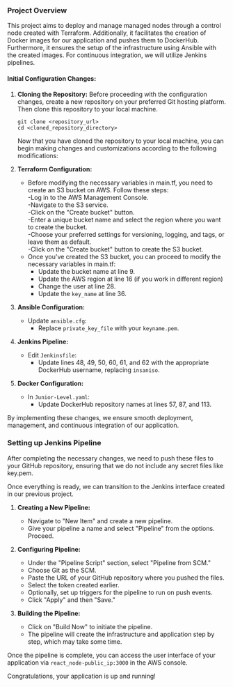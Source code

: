### Project Overview

This project aims to deploy and manage managed nodes through a control node created with Terraform. Additionally, it facilitates the creation of Docker images for our application and pushes them to DockerHub. Furthermore, it ensures the setup of the infrastructure using Ansible with the created images. For continuous integration, we will utilize Jenkins pipelines.

#### Initial Configuration Changes:  
1. **Cloning the Repository:** 
   Before proceeding with the configuration changes, create a new repository on your preferred Git hosting platform.
   Then clone this repository to your local machine.
   ``` 
   git clone <repository_url>  
   cd <cloned_repository_directory>
   ``` 
   Now that you have cloned the repository to your local machine, you can begin making changes and customizations according to the following modifications:

2. **Terraform Configuration:**
   - Before modifying the necessary variables in main.tf, you need to create an S3 bucket on AWS. Follow these steps:  
      -Log in to the AWS Management Console.  
      -Navigate to the S3 service.  
      -Click on the "Create bucket" button.  
      -Enter a unique bucket name and select the region where you want to create the bucket.  
      -Choose your preferred settings for versioning, logging, and tags, or leave them as default.  
      -Click on the "Create bucket" button to create the S3 bucket.  
   - Once you've created the S3 bucket, you can proceed to modify the necessary variables in main.tf:
     - Update the bucket name at line 9.
     - Update the AWS region at line 16 (if you work in different region)  
     - Change the user at line 28.  
     - Update the `key_name` at line 36.  

3. **Ansible Configuration:**
   - Update `ansible.cfg`:
     - Replace `private_key_file` with your `keyname.pem`.

4. **Jenkins Pipeline:**
   - Edit `Jenkinsfile`:
     - Update lines 48, 49, 50, 60, 61, and 62 with the appropriate DockerHub username, replacing `insaniso`.

5. **Docker Configuration:**
   - In `Junior-Level.yaml`:
     - Update DockerHub repository names at lines 57, 87, and 113.

By implementing these changes, we ensure smooth deployment, management, and continuous integration of our application.

### Setting up Jenkins Pipeline

After completing the necessary changes, we need to push these files to your GitHub repository, ensuring that we do not include any secret files like key.pem.

Once everything is ready, we can transition to the Jenkins interface created in our previous project.

1. **Creating a New Pipeline:**
   - Navigate to "New Item" and create a new pipeline.
   - Give your pipeline a name and select "Pipeline" from the options. Proceed.

2. **Configuring Pipeline:**
   - Under the "Pipeline Script" section, select "Pipeline from SCM."
   - Choose Git as the SCM.
   - Paste the URL of your GitHub repository where you pushed the files.
   - Select the token created earlier.
   - Optionally, set up triggers for the pipeline to run on push events.
   - Click "Apply" and then "Save."

3. **Building the Pipeline:**
   - Click on "Build Now" to initiate the pipeline.
   - The pipeline will create the infrastructure and application step by step, which may take some time.

Once the pipeline is complete, you can access the user interface of your application via `react_node-public_ip:3000` in the AWS console.

Congratulations, your application is up and running! 

